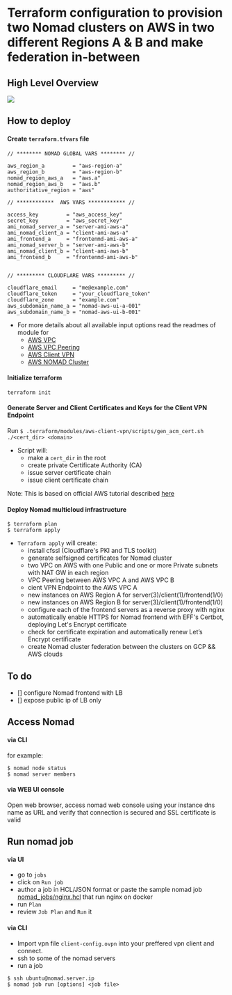 # Terraform configuration to provision two Nomad clusters on AWS in two different Regions A &amp; B and make federation in-between

## High Level Overview

<img src="diagrams/aws-multiregion.png" />

## How to deploy

#### Create `terraform.tfvars` file

```
// ******** NOMAD GLOBAL VARS ******** //

aws_region_a         = "aws-region-a"
aws_region_b         = "aws-region-b"
nomad_region_aws_a   = "aws.a"
nomad_region_aws_b   = "aws.b"
authoritative_region = "aws"

// ************  AWS VARS ************ //

access_key         = "aws_access_key"
secret_key         = "aws_secret_key"
ami_nomad_server_a = "server-ami-aws-a"
ami_nomad_client_a = "client-ami-aws-a"
ami_frontend_a     = "frontenmd-ami-aws-a"
ami_nomad_server_b = "server-ami-aws-b"
ami_nomad_client_b = "client-ami-aws-b"
ami_frontend_b     = "frontenmd-ami-aws-b"


// ********* CLOUDFLARE VARS ********* //

cloudflare_email     = "me@example.com"
cloudflare_token     = "your_cloudflare_token"
cloudflare_zone      = "example.com"
aws_subdomain_name_a = "nomad-aws-ui-a-001"
aws_subdomain_name_b = "nomad-aws-ui-b-001"
```

- For more details about all available input options read the readmes of module for
  - [AWS VPC](https://github.com/achuchulev/terraform-aws-vpc-natgw/blob/master/README.md)
  - [AWS VPC Peering](https://github.com/achuchulev/terraform-aws-vpc-peering/blob/master/README.md)
  - [AWS Client VPN](https://github.com/achuchulev/terraform-aws-client-vpn-endpoint/blob/master/README.md)
  - [AWS NOMAD Cluster](https://github.com/achuchulev/terraform-aws-nomad/blob/master/README.md)

#### Initialize terraform

```
terraform init
```

#### Generate Server and Client Certificates and Keys for the Client VPN Endpoint

Run `$ .terraform/modules/aws-client-vpn/scripts/gen_acm_cert.sh ./<cert_dir> <domain>`

- Script will:
  - make a `cert_dir` in the root
  - create private Certificate Authority (CA)
  - issue server certificate chain
  - issue client certificate chain
  
Note: This is based on official AWS tutorial described [here](https://docs.aws.amazon.com/vpn/latest/clientvpn-admin/authentication-authorization.html#mutual)

#### Deploy Nomad multicloud infrastructure

```
$ terraform plan
$ terraform apply
```

- `Terraform apply` will create:
  - install cfssl (Cloudflare's PKI and TLS toolkit)
  - generate selfsigned certificates for Nomad cluster
  - two VPC on AWS with one Public and one or more Private subnets with NAT GW in each region
  - VPC Peering between AWS VPC A and AWS VPC B
  - cient VPN Endpoint to the AWS VPC A
  - new instances on AWS Region A for server(3)/client(1)/frontend(1/0)
  - new instances on AWS Region B for server(3)/client(1)/frontend(1/0)
  - configure each of the frontend servers as a reverse proxy with nginx
  - automatically enable HTTPS for Nomad frontend with EFF's Certbot, deploying Let's Encrypt certificate
  - check for certificate expiration and automatically renew Let’s Encrypt certificate
  - create Nomad cluster federation between the clusters on GCP && AWS clouds

## To do

 - [] configure Nomad frontend with LB
 - [] expose public ip of LB only
  
## Access Nomad

#### via CLI

for example:

```
$ nomad node status
$ nomad server members
```

#### via WEB UI console

Open web browser, access nomad web console using your instance dns name as URL and verify that 
connection is secured and SSL certificate is valid  

## Run nomad job

#### via UI

- go to `jobs`
- click on `Run job`
- author a job in HCL/JSON format or paste the sample nomad job [nomad_jobs/nginx.hcl](https://github.com/achuchulev/terraform-aws-nomad-1dc-1region/blob/master/nomad_jobs/nginx.hcl) that run nginx on docker
- run `Plan`
- review `Job Plan` and `Run` it

#### via CLI

- Import vpn file `client-config.ovpn` into your preffered vpn client and connect.
- ssh to some of the nomad servers
- run a job

```
$ ssh ubuntu@nomad.server.ip
$ nomad job run [options] <job file>
```
